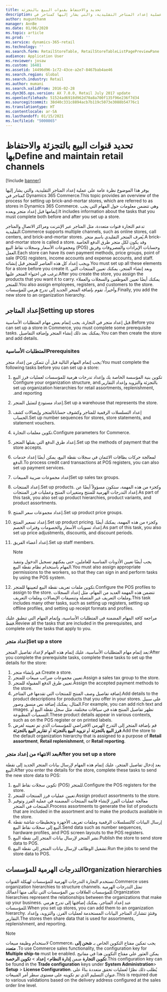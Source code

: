 ```yaml
---
title: تحديد والاحتفاظ بقنوات البيع بالتجزئة
description: يوفر هذا الموضوع نظرة عامة على عملية إعداد المتاجر التقليدية، والتي يشار إليها كمتاجر في Dynamics 365 Commerce. وهي تتضمن معلومات حول المهام التي يجب إتمامها قبل إعداد متجر وبعده.
author: mugunthanm
manager: AnnBe
ms.date: 01/06/2020
ms.topic: article
ms.prod: ''
ms.service: dynamics-365-retail
ms.technology: ''
ms.search.form: RetailStoreTable, RetailStoreTableListPagePreviewPane
audience: Application User
ms.reviewer: josaw
ms.custom: 16481
ms.assetid: 14496d96-1c72-43ce-a2e7-8467bab4ae46
ms.search.region: Global
ms.search.industry: Retail
ms.author: mumani
ms.search.validFrom: 2016-02-28
ms.dyn365.ops.version: AX 7.0.0, Retail July 2017 update
ms.openlocfilehash: 51524ad6918d962d70a8a700f135f96e236f7d34
ms.sourcegitcommit: 38d40c331c8894acb7b119c5073e3088b54776c1
ms.translationtype: HT
ms.contentlocale: ar-SA
ms.lasthandoff: 01/15/2021
ms.locfileid: "5000865"
---
```

# <a name="define-and-maintain-retail-channels"></a><span data-ttu-id="56b34-104">تحديد قنوات البيع بالتجزئة والاحتفاظ بها</span><span class="sxs-lookup"><span data-stu-id="56b34-104">Define and maintain retail channels</span></span>

[!include [banner](includes/banner.md)]

<span data-ttu-id="56b34-105">يوفر هذا الموضوع نظرة عامة على عملية إعداد المتاجر التقليدية، والتي يشار إليها كمتاجر في Dynamics 365 Commerce.</span><span class="sxs-lookup"><span data-stu-id="56b34-105">This topic provides an overview of the process for setting up brick-and-mortar stores, which are referred to as stores in Dynamics 365 Commerce.</span></span> <span data-ttu-id="56b34-106">وهي تتضمن معلومات حول المهام التي يجب إتمامها قبل إعداد متجر وبعده.</span><span class="sxs-lookup"><span data-stu-id="56b34-106">It includes information about the tasks that you must complete both before and after you set up a store.</span></span>

<span data-ttu-id="56b34-107">تدعم التجارة قنوات متعددة، مثل المتاجر عبر الإنترنت ومراكز الاتصال والمتاجر التقليدية.</span><span class="sxs-lookup"><span data-stu-id="56b34-107">Commerce supports multiple channels, such as online stores, call centers, and brick-and-mortar stores.</span></span> <span data-ttu-id="56b34-108">يُعرف المتجر التقليدي باسم متجر.</span><span class="sxs-lookup"><span data-stu-id="56b34-108">A brick-and-mortar store is called a store.</span></span> <span data-ttu-id="56b34-109">وقد يكون لكل متجر طرق الدفع الخاصة ومجموعات الأسعار وسجلات نقاط البيع (POS) وحسابات الإيرادات والمصروفات وفريق العمل.</span><span class="sxs-lookup"><span data-stu-id="56b34-109">Each store can have its own payment methods, price groups, point of sale (POS) registers, income accounts and expense accounts, and staff.</span></span> <span data-ttu-id="56b34-110">ويجب إعداد كل هذه العناصر للمتجر قبل إنشائه.</span><span class="sxs-lookup"><span data-stu-id="56b34-110">You must set up all these elements for a store before you create it.</span></span> <span data-ttu-id="56b34-111">وبعد إنشاء المتجر، يمكنك تعيين المنتجات التي ترغب في احتواء المتجر عليها.</span><span class="sxs-lookup"><span data-stu-id="56b34-111">After you create the store, you assign the products that you want it to carry.</span></span> <span data-ttu-id="56b34-112">يمكنك أيضًا تعيين الموظفين والسجلات والعملاء للمتجر.</span><span class="sxs-lookup"><span data-stu-id="56b34-112">You also assign employees, registers, and customers to the store.</span></span> <span data-ttu-id="56b34-113">وأخيراً، تقوم بإضافة المتجر الجديد إلى تدرج هرمي للمؤسسات.</span><span class="sxs-lookup"><span data-stu-id="56b34-113">Finally, you add the new store to an organization hierarchy.</span></span>

## <a name="setting-up-stores"></a><span data-ttu-id="56b34-114">إعداد المتاجر</span><span class="sxs-lookup"><span data-stu-id="56b34-114">Setting up stores</span></span>

<span data-ttu-id="56b34-115">قبل إعداد متجر في التجارة، يجب إتمام بعض مهام المتطلبات الأساسية.</span><span class="sxs-lookup"><span data-stu-id="56b34-115">Before you can set up a store in Commerce, you must complete some prerequisite tasks.</span></span> <span data-ttu-id="56b34-116">يمكنك بعد ذلك إنشاء المتجر وإضافة التفاصيل.</span><span class="sxs-lookup"><span data-stu-id="56b34-116">You can then create the store and add details.</span></span>

### <a name="prerequisites"></a><span data-ttu-id="56b34-117">المتطلبات الأساسية</span><span class="sxs-lookup"><span data-stu-id="56b34-117">Prerequisites</span></span>

<span data-ttu-id="56b34-118">يجب إتمام المهام التالية قبل أن تتمكن من إعداد متجر:</span><span class="sxs-lookup"><span data-stu-id="56b34-118">You must complete the following tasks before you can set up a store:</span></span>

1. <span data-ttu-id="56b34-119">تكوين بنية المؤسسة الخاصة بك وإعداد تدرجات هرمية للمؤسسات لعمليات فرز البيع بالتجزئة والتزويد و‏‫إعداد التقارير.</span><span class="sxs-lookup"><span data-stu-id="56b34-119">Configure your organization structure, and set up organization hierarchies for retail assortments, replenishment, and reporting.</span></span>
2. <span data-ttu-id="56b34-120">إعداد ‏‫مستودع‬ لتمثيل المتجر.</span><span class="sxs-lookup"><span data-stu-id="56b34-120">Set up a warehouse that represents the store.</span></span>
3. <span data-ttu-id="56b34-121">إعداد التسلسلات الرقمية للمتاجر وكشوف حساباتالمتجر و‏‫إيصالات كشف الحساب‬.</span><span class="sxs-lookup"><span data-stu-id="56b34-121">Set up number sequences for stores, store statements, and statement vouchers.</span></span>
4. <span data-ttu-id="56b34-122">تكوين معلمات التجارة.</span><span class="sxs-lookup"><span data-stu-id="56b34-122">Configure parameters for Commerce.</span></span>
5. <span data-ttu-id="56b34-123">إعداد طرق الدفع التي يقبلها المتجر.</span><span class="sxs-lookup"><span data-stu-id="56b34-123">Set up the methods of payment that the store accepts.</span></span>
6. <span data-ttu-id="56b34-124">لمعالجة حركات بطاقات الائتمان في سجلات نقطة البيع، يمكن أيضًا إعداد خدمات الدفع.</span><span class="sxs-lookup"><span data-stu-id="56b34-124">To process credit card transactions at POS registers, you can also set up payment services.</span></span>
7. <span data-ttu-id="56b34-125">إعداد مجموعات ضريبة المبيعات</span><span class="sxs-lookup"><span data-stu-id="56b34-125">Set up sales tax groups.</span></span>
8. <span data-ttu-id="56b34-126">إعداد المنتجات.</span><span class="sxs-lookup"><span data-stu-id="56b34-126">Set up products.</span></span> <span data-ttu-id="56b34-127">وكجزء من هذه المهمة، ستكون مسؤولاً أيضًا عن إعداد التدرجات الهرمية للمنتج ومتغيرات المنتج وعمليات فرز المنتجات.</span><span class="sxs-lookup"><span data-stu-id="56b34-127">As part of this task, you also set up product hierarchies, product variants, and product assortments.</span></span>
9. <span data-ttu-id="56b34-128">إعداد مجموعات سعر المنتج.</span><span class="sxs-lookup"><span data-stu-id="56b34-128">Set up product price groups.</span></span>
10. <span data-ttu-id="56b34-129">إعداد تسعير المنتج.</span><span class="sxs-lookup"><span data-stu-id="56b34-129">Set up product pricing.</span></span> <span data-ttu-id="56b34-130">وكجزء من هذه المهمة، يمكنك أيضًا إعداد تسويات الأسعار والخصومات وفترات الخصم.</span><span class="sxs-lookup"><span data-stu-id="56b34-130">As part of this task, you also set up price adjustments, discounts, and discount periods.</span></span>
11. <span data-ttu-id="56b34-131">إعداد أعضاء الفريق.</span><span class="sxs-lookup"><span data-stu-id="56b34-131">Set up staff members.</span></span>

    > [!NOTE]
    > <span data-ttu-id="56b34-132">يجب أيضًا تعيين الأذونات المناسبة للعاملين، حتى يمكنهم تسجيل الدخول وتنفيذ المهام باستخدام نظام نقطة البيع.</span><span class="sxs-lookup"><span data-stu-id="56b34-132">You must also assign appropriate permissions to the workers, so that they can sign in and perform tasks by using the POS system.</span></span>

12. <span data-ttu-id="56b34-133">تكوين ملفات تعريف نقطة البيع لتعيينها للمتجر.</span><span class="sxs-lookup"><span data-stu-id="56b34-133">Configure the POS profiles to assign to the store.</span></span> <span data-ttu-id="56b34-134">تتضمن هذه المهمة العديد من المهام، مثل إعداد السجلات و‏‫ملفات التعريف غير المتصلة‬ وتنسيقات الإيصالات وملفات التعريف.</span><span class="sxs-lookup"><span data-stu-id="56b34-134">This task includes many other tasks, such as setting up registers, setting up offline profiles, and setting up receipt formats and profiles.</span></span>

<span data-ttu-id="56b34-135">مراجعة كافة المهام المضمنة في المتطلبات الأساسية، وإتمام المهام التي تنطبق عليك فقط.</span><span class="sxs-lookup"><span data-stu-id="56b34-135">Review all the tasks that are included in the prerequisites, and complete only the tasks that apply to you.</span></span>

### <a name="set-up-a-store"></a><span data-ttu-id="56b34-136">إعداد متجر</span><span class="sxs-lookup"><span data-stu-id="56b34-136">Set up a store</span></span>

<span data-ttu-id="56b34-137">بعد إتمام مهام المتطلبات الأساسية، عليك إتمام هذه المهام لإعداد تفاصيل المتجر:</span><span class="sxs-lookup"><span data-stu-id="56b34-137">After you complete the prerequisite tasks, complete these tasks to set up the details for the store:</span></span>

1. <span data-ttu-id="56b34-138">قم بإنشاء متجر.</span><span class="sxs-lookup"><span data-stu-id="56b34-138">Create a store.</span></span>
2. <span data-ttu-id="56b34-139">تعيين مجموعات ضرائب مبيعات للمتجر.</span><span class="sxs-lookup"><span data-stu-id="56b34-139">Assign a sales tax group to the store.</span></span>
3. <span data-ttu-id="56b34-140">تعيين طرق الدفع المقبولة للمتجر.</span><span class="sxs-lookup"><span data-stu-id="56b34-140">Assign the accepted payment methods to the store.</span></span>
4. <span data-ttu-id="56b34-141">إضافة تفاصيل وصف المنتج للمنتجات التي تقدمها في المتاجر.</span><span class="sxs-lookup"><span data-stu-id="56b34-141">Add details to the product descriptions for products that you offer in your stores.</span></span> <span data-ttu-id="56b34-142">على سبيل المثال، يمكنك إضافة نص منسق وصور.</span><span class="sxs-lookup"><span data-stu-id="56b34-142">For example, you can add rich text and images.</span></span> <span data-ttu-id="56b34-143">تظهر تفاصيل المنتج هذه في سياقات مختلفة، مثل سجل نقطة البيع أو التسميات المطبوعة.</span><span class="sxs-lookup"><span data-stu-id="56b34-143">These product details appear in various contexts, such as on the POS register or on printed labels.</span></span>
5. <span data-ttu-id="56b34-144">قم بإضافة المتجر إلى التدرج الهرمي الافتراضي للمؤسسات الذي تم تعيينه لغرض **فرز البيع بالتجزئة** أو **تزويد البيع بالتجزئة** أو **تقارير البيع بالتجزئة**.</span><span class="sxs-lookup"><span data-stu-id="56b34-144">Add the store to the default organization hierarchy that is assigned to a purpose of **Retail assortment**, **Retail replenishment**, or **Retail reporting**.</span></span>

### <a name="after-you-set-up-a-store"></a><span data-ttu-id="56b34-145">بعد الانتهاء من إعداد متجر</span><span class="sxs-lookup"><span data-stu-id="56b34-145">After you set up a store</span></span>

<span data-ttu-id="56b34-146">بعد إدخال تفاصيل المتجر، عليك إتمام هذه المهام لإرسال بيانات المتجر الجديد إلى نقطة البيع:</span><span class="sxs-lookup"><span data-stu-id="56b34-146">After you enter the details for the store, complete these tasks to send the new store data to POS:</span></span>

1. <span data-ttu-id="56b34-147">تكوين سجلات نقاط البيع (POS)‬ للمتجر.</span><span class="sxs-lookup"><span data-stu-id="56b34-147">Configure the POS registers for the store.</span></span>
2. <span data-ttu-id="56b34-148">تعيين عمليات فرز المنتجات للمتجر.</span><span class="sxs-lookup"><span data-stu-id="56b34-148">Assign product assortments to the store.</span></span>
3. <span data-ttu-id="56b34-149">معالجة عمليات الفرز لإنشاء قائمة المنتجات المضمنة في عملية الفرز وتوفير المنتجات في المتجر.</span><span class="sxs-lookup"><span data-stu-id="56b34-149">Process assortments to generate the list of products that are included in the assortment and to make the products available in the store.</span></span>
4. <span data-ttu-id="56b34-150">إرسال البيانات كالتسلسلات الرقمية وملفات تعريف الأجهزة وتخطيطات شاشة نقطة البيع إلى سجلات نقاط البيع.</span><span class="sxs-lookup"><span data-stu-id="56b34-150">Send data such as number sequences, hardware profiles, and POS screen layouts to the POS registers.</span></span>
5. <span data-ttu-id="56b34-151">نشر المتجر لإرسال بيانات المتجر إلى نقطة البيع.</span><span class="sxs-lookup"><span data-stu-id="56b34-151">Publish the store to send store data to POS.</span></span>
6. <span data-ttu-id="56b34-152">تشغيل الوظائف لإرسال بيانات المتجر إلى نقطة البيع.</span><span class="sxs-lookup"><span data-stu-id="56b34-152">Run the jobs to send the store data to POS.</span></span>

## <a name="organization-hierarchies"></a><span data-ttu-id="56b34-153">التدرجات الهرمية للمؤسسات</span><span class="sxs-lookup"><span data-stu-id="56b34-153">Organization hierarchies</span></span>

<span data-ttu-id="56b34-154">تستخدم التجارة التدرجات الهرمية للمؤسسات لهيكلة القنوات.</span><span class="sxs-lookup"><span data-stu-id="56b34-154">Commerce uses organization hierarchies to structure channels.</span></span> <span data-ttu-id="56b34-155">تمثل التدرجات الهرمية للمؤسسات العلاقات بين المؤسسات التي تتألف منها أعمالك.</span><span class="sxs-lookup"><span data-stu-id="56b34-155">Organization hierarchies represent the relationships between the organizations that make up your business.</span></span> <span data-ttu-id="56b34-156">عند إعداد المتاجر، يمكنك إضافتها إلى تدرج هرمي للمؤسسات.</span><span class="sxs-lookup"><span data-stu-id="56b34-156">When you set up stores, you can add them to an organization hierarchy.</span></span> <span data-ttu-id="56b34-157">وقتئذٍ تتشارك المتاجر البيانات المستخدمة لعمليات الفرز، والتزويد، وإعداد التقارير.</span><span class="sxs-lookup"><span data-stu-id="56b34-157">The stores then share data that is used for assortments, replenishment, and reporting.</span></span>

> [!NOTE]
> <span data-ttu-id="56b34-158">لاستخدام وظيفة مبيعات Commerce، يجب تمكين مفتاح التكوين الخاص بـ **‏‫شحن إلى متعدد‬** .</span><span class="sxs-lookup"><span data-stu-id="56b34-158">To use Commerce sales functionality, the configuration key for **Multiple ship-to** must be enabled.</span></span> <span data-ttu-id="56b34-159">يمكن العثور علي مفتاح التكوين هذا في مفاتيح **تكوين التجارة** ضمن **‏‫إدارة النظام‬**\> **إعداد** \> **تكوين الرخصة**.</span><span class="sxs-lookup"><span data-stu-id="56b34-159">This configuration key can be found in the **Trade configuration** keys under **System Administration**\> **Setup** \> **License Configuration**.</span></span> <span data-ttu-id="56b34-160">يُطلب ذلك نظرًا لعمليات تحقق متعددة بناءً على عنوان التسليم الذي تم تكوينه على مستوى سطر أمر المبيعات.</span><span class="sxs-lookup"><span data-stu-id="56b34-160">This is required due to various validations based on the delivery address configured at the sales order line level.</span></span>

